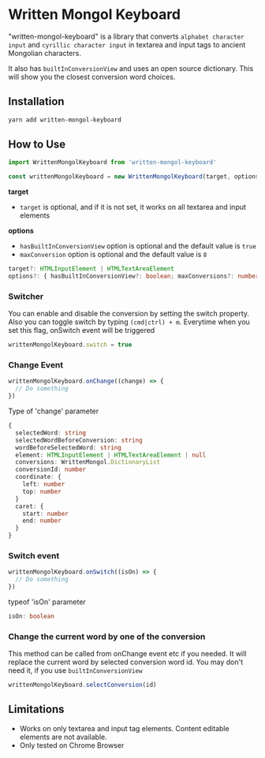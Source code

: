 # Written Mongol Keyboard

"written-mongol-keyboard" is a library that converts `alphabet character input` and `cyrillic character input` in textarea and input tags to ancient Mongolian characters.  

It also has `builtInConversionView` and uses an open source dictionary. This will show you the closest conversion word choices.

## Installation
```bash
yarn add written-mongol-keyboard
```

## How to Use
```typescript
import WrittenMongolKeyboard from 'written-mongol-keyboard'

const writtenMongolKeyboard = new WrittenMongolKeyboard(target, options)
```
**target**  
- `target` is optional, and if it is not set, it works on all textarea and input elements  

**options**  
- `hasBuiltInConversionView` option is optional and the default value is `true`
- `maxConversion` option is optional and the default value is `8`

```typescript
target?: HTMLInputElement | HTMLTextAreaElement
options?: { hasBuiltInConversionView?: boolean; maxConversions?: number }
```

### Switcher
You can enable and disable the conversion by setting the switch property. Also you can toggle switch by typing `(cmd|ctrl) + m`. Everytime when you set this flag, onSwitch event will be triggered
```typescript
writtenMongolKeyboard.switch = true
```

### Change Event  
```typescript
writtenMongolKeyboard.onChange((change) => {
  // Do something
})
```
Type of 'change' parameter
```typescript
{
  selectedWord: string
  selectedWordBeforeConversion: string
  wordBeforeSelectedWord: string
  element: HTMLInputElement | HTMLTextAreaElement | null
  conversions: WrittenMongol.DictionaryList
  conversionId: number
  coordinate: {
    left: number
    top: number
  }
  caret: {
    start: number
    end: number
  }
}
```

### Switch event
```typescript
writtenMongolKeyboard.onSwitch((isOn) => {
  // Do something
})
```
typeof 'isOn' parameter
```typescript
isOn: boolean
```

### Change the current word by one of the conversion
This method can be called from onChange event etc if you needed. It will replace the current word by selected conversion word id. You may don't need it, if you use `builtInConversionView`
```typescript
writtenMongolKeyboard.selectConversion(id)
```

## Limitations
- Works on only textarea and input tag elements. Content editable elements are not available.
- Only tested on Chrome Browser
